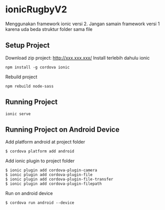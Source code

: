 # ionicRugbyV2
Menggunakan framework ionic versi 2. Jangan samain framework versi 1 karena uda beda struktur folder sama file

## Setup Project

Download zip project: http://xxx.xxx.xxx/
Install terlebih dahulu ionic
```
npm install -g cordova ionic
```
Rebuild project
```
npm rebuild node-sass
```

## Running Project

```
ionic serve
```

## Running Project on Android Device
Add platform android at project folder
```
$ cordova platform add android
```
Add ionic plugin to project folder
```
$ ionic plugin add cordova-plugin-camera
$ ionic plugin add cordova-plugin-file
$ ionic plugin add cordova-plugin-file-transfer
$ ionic plugin add cordova-plugin-filepath
```
Run on android device
```
$ cordova run android --device
```
